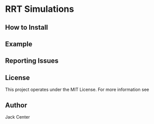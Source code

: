 # RRT Simulations

## How to Install

## Example

## Reporting Issues

## License
This project operates under the MIT License. For more information see 

## Author
Jack Center
